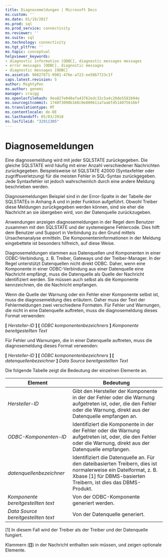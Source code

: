 ```yaml
---
title: Diagnosemeldungen | Microsoft Docs
ms.custom: ''
ms.date: 01/19/2017
ms.prod: sql
ms.prod_service: connectivity
ms.reviewer: ''
ms.suite: sql
ms.technology: connectivity
ms.tgt_pltfrm: ''
ms.topic: conceptual
helpviewer_keywords:
- diagnostic information [ODBC], diagnostic messages messages
- error messages [ODBC], diagnostic messages
- diagnostic messages [ODBC]
ms.assetid: 98027871-9901-476e-a722-ee58b7723c1f
caps.latest.revision: 5
author: MightyPen
ms.author: genemi
manager: craigg
ms.openlocfilehash: 9ea827e040afa43762edc32c5a4c28de5581b94e
ms.sourcegitcommit: 1740f3090b168c0e809611a7aa6fd514075616bf
ms.translationtype: MT
ms.contentlocale: de-DE
ms.lasthandoff: 05/03/2018
ms.locfileid: "32911305"
---
```

# <a name="diagnostic-messages"></a>Diagnosemeldungen
Eine diagnosemeldung wird mit jeder SQLSTATE zurückgegeben. Die gleiche SQLSTATE wird häufig mit einer Anzahl verschiedener Nachrichten zurückgegeben. Beispielsweise ist SQLSTATE 42000 (Syntaxfehler oder zugriffsverletzung) für die meisten Fehler in SQL-Syntax zurückgegeben. Jede Syntaxfehler ist jedoch wahrscheinlich durch eine andere Meldung beschrieben werden.  
  
 Diagnosemeldungen Beispiel sind in der Error-Spalte in der Tabelle der SQLSTATEs in Anhang A und in jeder Funktion aufgeführt. Obwohl Treiber diese Meldungen zurückgegeben werden können, sind sie eher die Nachricht an sie übergeben wird, von der Datenquelle zurückzugeben.  
  
 Anwendungen anzeigen diagnosemeldungen in der Regel dem Benutzer zusammen mit den SQLSTATE und der systemeigene Fehlercode. Dies hilft dem Benutzer und Support in Verbindung zu den Grund mittels Ursachenanalyse ermitteln. Die Komponenteninformationen in der Meldung eingebettete ist besonders hilfreich, auf diese Weise.  
  
 Diagnosemeldungen stammen aus Datenquellen und Komponenten in einer ODBC-Verbindung, z. B. Treiber, Gateways und der Treiber-Manager. In der Regel unterstützt Datenquellen nicht direkt ODBC. Daher, wenn eine Komponente in einer ODBC-Verbindung aus einer Datenquelle eine Nachricht empfängt, muss die Datenquelle als Quelle der Nachricht identifiziert werden. Sie müssen auch selbst als die Komponente kennzeichnen, die die Nachricht empfangen.  
  
 Wenn die Quelle der Warnung oder ein Fehler einer Komponente selbst ist, muss die diagnosemeldung dies erläutern. Daher muss der Text der Fehlermeldungen zwei verschiedene Formaten. Für Fehler und Warnungen, die nicht in eine Datenquelle auftreten, muss die diagnosemeldung dieses Format verwenden:  
  
 **[** *Hersteller-ID* **] [** *ODBC komponentenbezeichners* **]** *Komponente bereitgestellten Text*  
  
 Für Fehler und Warnungen, die in einer Datenquelle auftreten, muss die diagnosemeldung dieses Format verwenden:  
  
 **[** *Hersteller-ID* **] [** *ODBC komponentenbezeichners* **] [** *datenquellenbezeichner*  **]** *Data Source bereitgestellten Text*  
  
 Die folgende Tabelle zeigt die Bedeutung der einzelnen Elemente an.  
  
|Element|Bedeutung|  
|-------------|-------------|  
|*Hersteller-ID*|Gibt den Hersteller der Komponente in der der Fehler oder die Warnung aufgetreten ist, oder, die den Fehler oder die Warnung, direkt aus der Datenquelle empfangen an.|  
|*ODBC-Komponenten-ID*|Identifiziert die Komponente in der der Fehler oder die Warnung aufgetreten ist, oder, die den Fehler oder die Warnung, direkt aus der Datenquelle empfangen.|  
|*datenquellenbezeichner*|Identifiziert die Datenquelle an. Für den dateibasierten Treibern, dies ist normalerweise ein Dateiformat, z. B. Xbase [1] für DBMS-basierten Treibern, ist dies das DBMS-Produkt.|  
|*Komponente bereitgestellten text*|Von der ODBC-Komponente generiert werden.|  
|*Data Source bereitgestellten text*|Von der Datenquelle generiert.|  
  
 [1] In diesem Fall wird der Treiber als der Treiber und der Datenquelle fungiert.  
  
 Klammern (**[]**) in der Nachricht enthalten sein müssen, und zeigen optionale Elemente.
